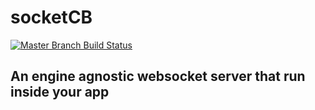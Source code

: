 # socketCB

[![Master Branch Build Status](https://img.shields.io/travis/ryanalbrecht/socketCB/master.svg?style=flat-square&label=master)](https://travis-ci.org/ryanalbrecht/socketCB)

## An engine agnostic websocket server that run inside your app
